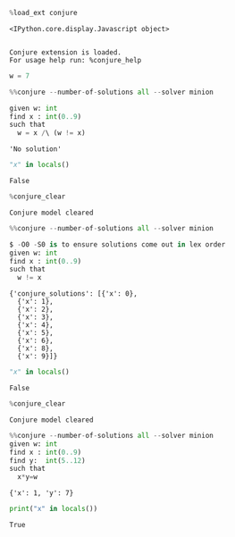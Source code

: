 ```python
%load_ext conjure

```


    <IPython.core.display.Javascript object>


    Conjure extension is loaded.
    For usage help run: %conjure_help



```python
w = 7
```


```python
%%conjure --number-of-solutions all --solver minion

given w: int
find x : int(0..9)
such that
  w = x /\ (w != x)
```




    'No solution'




```python
"x" in locals()
```




    False




```python
%conjure_clear
```

    Conjure model cleared



```python
%%conjure --number-of-solutions all --solver minion

$ -O0 -S0 is to ensure solutions come out in lex order
given w: int
find x : int(0..9)
such that
  w != x
```




    {'conjure_solutions': [{'x': 0},
      {'x': 1},
      {'x': 2},
      {'x': 3},
      {'x': 4},
      {'x': 5},
      {'x': 6},
      {'x': 8},
      {'x': 9}]}




```python
"x" in locals()
```




    False




```python
%conjure_clear
```

    Conjure model cleared



```python
%%conjure --number-of-solutions all --solver minion
given w: int
find x : int(0..9)
find y:  int(5..12)
such that
  x*y=w
```




    {'x': 1, 'y': 7}




```python
print("x" in locals())
```

    True

